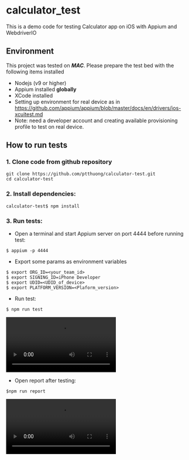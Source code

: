# calculator_test
This is a demo code for testing Calculator app on iOS with Appium and WebdriverIO

## Environment
This project was tested on ***MAC***. Please prepare the test bed with the following items installed
- Nodejs (v9 or higher)
- Appium installed **globally**
- XCode installed
- Setting up environment for real device as in https://github.com/appium/appium/blob/master/docs/en/drivers/ios-xcuitest.md
- Note: need a developer account and creating available provisioning profile to test on real device.

## How to run tests
### 1. Clone code from github repository
```
git clone https://github.com/ptthuong/calculator-test.git
cd calculator-test
```
### 2. Install dependencies:
```
calculator-test$ npm install

```
### 3. Run tests:
- Open a terminal and start Appium server on port 4444 before running test:

```$ appium -p 4444```

- Export some params as environment variables

```
$ export ORG_ID=<your_team_id>
$ export SIGNING_ID=iPhone Developer
$ export UDID=<UDID_of_device>
$ export PLATFORM_VERSION=<Plaform_version>
```

- Run test:

```$ npm run test```

![running_test_demo](docs/video/running_test_demo.mov)

- Open report after testing:

```$npm run report```

![opening_report_demo](docs/video/opening_report_demo.mov)
